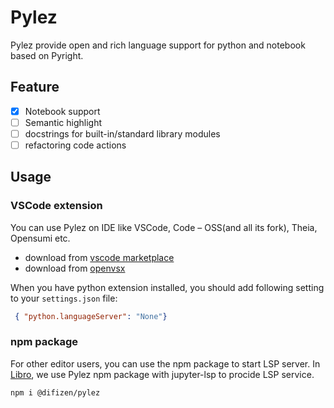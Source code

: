 # Pylez

Pylez provide open and rich language support for python and notebook based on Pyright.

## Feature

- [x] Notebook support
- [ ] Semantic highlight
- [ ] docstrings for built-in/standard library modules
- [ ] refactoring code actions

## Usage

### VSCode extension

You can use Pylez on IDE like VSCode, Code – OSS(and all its fork), Theia, Opensumi etc.

- download from [vscode marketplace](https://marketplace.visualstudio.com/items?itemName=ryannz.pylez)
- download from [openvsx](https://open-vsx.org/extension/ryannz/pylez)

When you have python extension installed, you should add following setting to your `settings.json` file:
```json
 { "python.languageServer": "None"}
```


### npm package

For other editor users, you can use the npm package to start LSP server.
In [Libro](https://github.com/difizen/libro), we use Pylez npm package with jupyter-lsp to procide LSP service.

```sh
npm i @difizen/pylez
```
